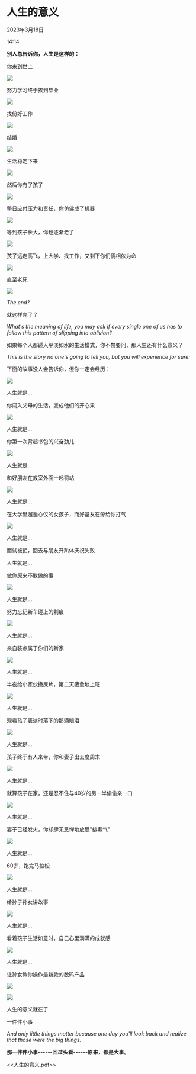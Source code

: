 # 人生的意义


2023年3月18日

14:14

 

**别人总告诉你，人生是这样的：**

你来到世上

 

![](../../assets/046_人生的意义_000.png) 

 

努力学习终于挨到毕业

 

![](../../assets/046_人生的意义_001.png) 

 

 

找份好工作

 

![](../../assets/046_人生的意义_002.png) 

 

 

结婚

 

![](../../assets/046_人生的意义_003.png) 

 

 

生活稳定下来

 

![](../../assets/046_人生的意义_004.png) 

 

 

然后你有了孩子

 

![](../../assets/046_人生的意义_005.png) 

 

 

整日应付压力和责任，你仿佛成了机器

 

![](../../assets/046_人生的意义_006.png) 

 

 

等到孩子长大，你也逐渐老了

 

![](../../assets/046_人生的意义_007.png) 

 

 

孩子远走高飞，上大学、找工作，又剩下你们俩相依为命

 

![](../../assets/046_人生的意义_008.png) 

 

 

直至老死

 

![](../../assets/046_人生的意义_009.png) 

 

*The end?*

就这样完了？

*What's the meaning of life, you may ask if every single one of us has to follow this pattern of slipping into oblivion?*

如果每个人都遁入平淡如水的生活模式，你不禁要问，那人生还有什么意义？

*This is the story no one's going to tell you, but you will experience for sure:*

下面的故事没人会告诉你，但你一定会经历：

 

![](../../assets/046_人生的意义_010.png) 

 

 

人生就是...

你闯入父母的生活，变成他们的开心果

 

![](../../assets/046_人生的意义_011.png) 

 

 

人生就是...

你第一次背起书包的兴奋劲儿

 

![](../../assets/046_人生的意义_012.png) 

 

人生就是...

和好朋友在教室外面一起罚站

 

![](../../assets/046_人生的意义_013.png) 

 

人生就是...

在大学里邂逅心仪的女孩子，而好基友在旁给你打气

 

![](../../assets/046_人生的意义_014.png) 

 

人生就是...

面试被拒，回去与朋友开趴体庆祝失败

人生就是...

做你原来不敢做的事

 

![](../../assets/046_人生的意义_015.png) 

 

人生就是...

努力忘记新车碰上的刮痕

 

![](../../assets/046_人生的意义_016.png) 

 

人生就是...

亲自装点属于你们的新家

 

![](../../assets/046_人生的意义_017.png) 

 

 

人生就是...

半夜给小家伙换尿片，第二天疲惫地上班

 

![](../../assets/046_人生的意义_018.png) 

 

人生就是...

观看孩子表演时落下的那滴眼泪

 

 

![](../../assets/046_人生的意义_019.png) 

 

人生就是...

孩子终于有人来带，你和妻子出去度周末

 

 

![](../../assets/046_人生的意义_020.png) 

 

人生就是...

就算孩子在家，还是忍不住与40岁的另一半偷偷亲一口

 

![](../../assets/046_人生的意义_021.png) 

 

人生就是...

妻子已经发火，你却肆无忌惮地放屁"排毒气"

 

 

![](../../assets/046_人生的意义_022.png) 

 

人生就是...

60岁，跑完马拉松

 

![](../../assets/046_人生的意义_023.png) 

 

人生就是...

给孙子孙女讲故事

 

 

![](../../assets/046_人生的意义_024.png) 

 

人生就是...

看着孩子生活如意时，自己心里满满的成就感

 

 

![](../../assets/046_人生的意义_025.png) 

 

人生就是...

让孙女教你操作最新款的数码产品

 

 

![](../../assets/046_人生的意义_026.png) 

![](../../assets/046_人生的意义_027.png) 
 

人生的意义就在于

一件件小事

*And only little things matter because one day you'll look back and realize that those were the big things.*

**那一件件小事------回过头看------原来，都是大事。**

\<\<人生的意义.pdf\>\>
